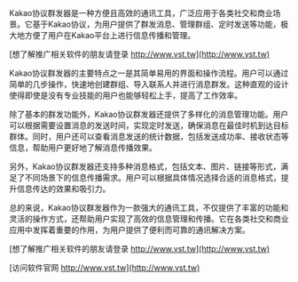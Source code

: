 Kakao协议群发器是一种方便且高效的通讯工具，广泛应用于各类社交和商业场景。它基于Kakao协议，为用户提供了群发消息、管理群组、定时发送等功能，极大地方便了用户在Kakao平台上进行信息传播和管理。

[想了解推广相关软件的朋友请登录 http://www.vst.tw](http://www.vst.tw)

Kakao协议群发器的主要特点之一是其简单易用的界面和操作流程。用户可以通过简单的几步操作，快速地创建群组、导入联系人并进行消息群发。这种直观的设计使得即使是没有专业技能的用户也能够轻松上手，提高了工作效率。

除了基本的群发功能外，Kakao协议群发器还提供了多样化的消息管理功能。用户可以根据需要设置消息的发送时间，实现定时发送，确保消息在最佳时机到达目标群体。同时，用户还可以查看消息发送的统计数据，包括发送成功率、接收状态等信息，帮助用户更好地了解消息传播效果。

另外，Kakao协议群发器还支持多种消息格式，包括文本、图片、链接等形式，满足了不同场景下的信息传播需求。用户可以根据具体情况选择合适的消息格式，提升信息传达的效果和吸引力。

总的来说，Kakao协议群发器作为一款强大的通讯工具，不仅提供了丰富的功能和灵活的操作方式，还帮助用户实现了高效的信息管理和传播。它在各类社交和商业应用中发挥着重要的作用，为用户提供了便利而可靠的通讯解决方案。

[想了解推广相关软件的朋友请登录 http://www.vst.tw](http://www.vst.tw)


[访问软件官网 http://www.vst.tw](http://www.vst.tw)
